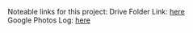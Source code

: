 Noteable links for this project: 
Drive Folder Link: [here](https://drive.google.com/drive/folders/1pAoAjrohP7IoshW9hDtZFLUC0RTPtLFW?usp=sharing)  
Google Photos Log: [here](https://photos.app.goo.gl/NgGTuDXJRX6s3gsG8)  

